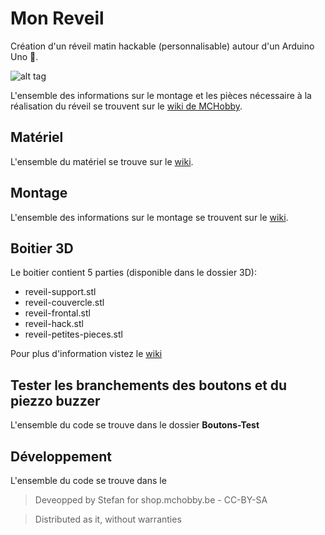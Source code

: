 # Mon Reveil
Création d'un réveil matin hackable (personnalisable) autour d'un Arduino Uno :musical_note:.

![alt tag](https://wiki.mchobby.be/images/thumb/7/7f/Mon-Reveil-04.jpg/800px-Mon-Reveil-04.jpg)

L'ensemble des informations sur le montage et les pièces nécessaire à la réalisation du réveil se trouvent sur le [wiki  de MCHobby](https://wiki.mchobby.be/index.php?title=Mon-Reveil).

## Matériel 
L'ensemble du matériel se trouve sur le [wiki](https://wiki.mchobby.be/index.php?title=Mon-Reveil-Materiel).

## Montage
L'ensemble des informations sur le montage se trouvent sur le [wiki](https://wiki.mchobby.be/index.php?title=Mon-Reveil-Assembler).

## Boitier 3D
Le boitier contient 5 parties (disponible dans le dossier 3D):
- reveil-support.stl 
- reveil-couvercle.stl 
- reveil-frontal.stl 
- reveil-hack.stl
- reveil-petites-pieces.stl

Pour plus d'information vistez le [wiki](https://wiki.mchobby.be/index.php?title=Mon-Reveil-3D)

## Tester les branchements des boutons et du piezzo buzzer
L'ensemble du code se trouve dans le dossier __Boutons-Test__

## Développement
L'ensemble du code se trouve dans le 


> Deveopped by Stefan for shop.mchobby.be - CC-BY-SA 

> Distributed as it, without warranties              
